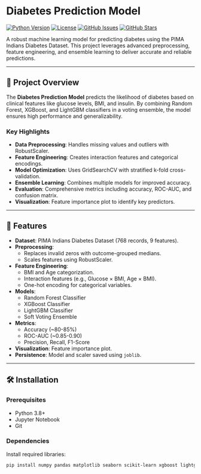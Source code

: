 # Diabetes Prediction Model 

[![Python Version](https://img.shields.io/badge/python-3.8%2B-blue)](https://www.python.org/downloads/)
[![License](https://img.shields.io/badge/license-MIT-green)](LICENSE)
[![GitHub Issues](https://img.shields.io/github/issues/your-username/diabetes-prediction-model)](https://github.com/your-username/diabetes-prediction-model/issues)
[![GitHub Stars](https://img.shields.io/github/stars/your-username/diabetes-prediction-model)](https://github.com/your-username/diabetes-prediction-model/stargazers)

A robust machine learning model for predicting diabetes using the PIMA Indians Diabetes Dataset. This project leverages advanced preprocessing, feature engineering, and ensemble learning to deliver accurate and reliable predictions.

---

## 📖 Project Overview

The **Diabetes Prediction Model** predicts the likelihood of diabetes based on clinical features like glucose levels, BMI, and insulin. By combining Random Forest, XGBoost, and LightGBM classifiers in a voting ensemble, the model ensures high performance and generalizability.

### Key Highlights
- **Data Preprocessing**: Handles missing values and outliers with RobustScaler.
- **Feature Engineering**: Creates interaction features and categorical encodings.
- **Model Optimization**: Uses GridSearchCV with stratified k-fold cross-validation.
- **Ensemble Learning**: Combines multiple models for improved accuracy.
- **Evaluation**: Comprehensive metrics including accuracy, ROC-AUC, and confusion matrix.
- **Visualization**: Feature importance plot to identify key predictors.

---
    
## 🌟 Features

- **Dataset**: PIMA Indians Diabetes Dataset (768 records, 9 features).
- **Preprocessing**:
  - Replaces invalid zeros with outcome-grouped medians.
  - Scales features using RobustScaler.
- **Feature Engineering**:
  - BMI and Age categorization.
  - Interaction features (e.g., Glucose × BMI, Age × BMI).
  - One-hot encoding for categorical variables.
- **Models**:
  - Random Forest Classifier
  - XGBoost Classifier
  - LightGBM Classifier
  - Soft Voting Ensemble
- **Metrics**:
  - Accuracy (~80-85%)
  - ROC-AUC (~0.85-0.90)
  - Precision, Recall, F1-Score
- **Visualization**: Feature importance plot.
- **Persistence**: Model and scaler saved using `joblib`.

---

## 🛠️ Installation

### Prerequisites
- Python 3.8+
- Jupyter Notebook
- Git

### Dependencies
Install required libraries:
```bash
pip install numpy pandas matplotlib seaborn scikit-learn xgboost lightgbm joblib
